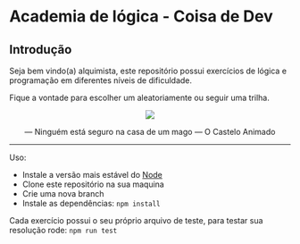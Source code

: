 # Academia de lógica - Coisa de Dev

## Introdução

Seja bem vindo(a) alquimista, este repositório possui exercícios de lógica e programação em diferentes níveis de dificuldade.

Fique a vontade para escolher um aleatoriamente ou seguir uma trilha.

<center>
<img src="https://pa1.aminoapps.com/7042/483b22fa2006762461af06307c65cc3eafd852c4r1-500-370_hq.gif" />


⁠— Ninguém está seguro na casa de um mago — O Castelo Animado
</center>

---

Uso:
- Instale a versão mais estável do [Node](https://nodejs.org/)
- Clone este repositório na sua maquina
- Crie uma nova branch
- Instale as dependências: `npm install`

 Cada exercício possui o seu próprio arquivo de teste, para testar sua resolução rode: `npm run test`